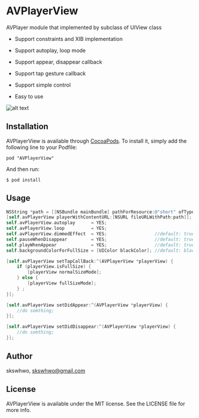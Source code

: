 # AVPlayerView

AVPlayer module that implemented by subclass of UIView class
- Support constraints and XIB implementation
- Support autoplay, loop mode
- Support appear, disappear callback
- Support tap gesture callback
- Support simple control

- Easy to use 

![alt text](https://github.com/skswhwo/AVPlayerView/blob/master/sample1.gif "demo")

## Installation

AVPlayerView is available through [CocoaPods](http://cocoapods.org). To install
it, simply add the following line to your Podfile:

`
pod "AVPlayerView"
`

And then run:

`
$ pod install
`

## Usage

```objective-c
NSString *path = [[NSBundle mainBundle] pathForResource:@"short" ofType:@"mp4"];
[self.avPlayerView playerWithContentURL:[NSURL fileURLWithPath:path]];
self.avPlayerView.autoplay      = YES;
self.avPlayerView.loop          = YES;
self.avPlayerView.dimmedEffect  = YES;                  //default: true
self.pauseWhenDisappear         = YES;                  //default: true
self.playWhenAppear             = YES;                  //default: true (require autoplay)
self.backgroundColorForFullSize = [UIColor blackColor]; //default: black

[self.avPlayerView setTapCallBack:^(AVPlayerView *playerView) {
    if (playerView.isFullSize) {
        [playerView normalSizeMode];
    } else {
        [playerView fullSizeMode];
    } ;
}];

[self.avPlayerView setDidAppear:^(AVPlayerView *playerView) {
    //do somthing;
}];

[self.avPlayerView setDidDisappear:^(AVPlayerView *playerView) {
    //do somthing;
}];

```

## Author

skswhwo, skswhwo@gmail.com

## License

AVPlayerView is available under the MIT license. See the LICENSE file for more info.

